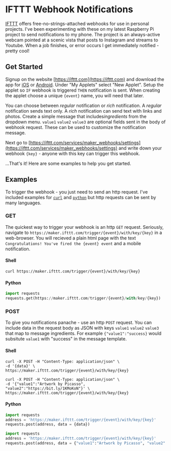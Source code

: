 # IFTTT Webhook Notifications

[IFTTT](https://ifttt.com) offers free-no-strings-attached webhooks for use in personal projects. I've been experimenting with these on my latest Raspberry Pi project to send notifications to my phone. The project is an always-active webcam pointed at a scenic vista that posts to Instagram and streams to Youtube. When a job finishes, or error occurs I get immediately notified - pretty cool!   

## Get Started

Signup on the website [https://ifttt.com](https://ifttt.com) and download the app for [iOS](https://itunes.apple.com/app/apple-store/id660944635?mt=8) or [Android](https://play.google.com/store/apps/details?id=com.ifttt.ifttt&utm_source=/&utm_medium=web). Under "My Applets" select "New Applet". Setup the applet so `IF` webhook is triggered `THEN` notification is sent. When creating the applet choose a unique `{event}` name, you will need that later.

You can choose between *regular* notification or *rich* notification. A *regular* notification sends text only. A *rich* notification can send text with links and photos. Create a simple message that includes*ingredients* from the dropdown menu. `value1` `value2` `value3` are optional fields sent in the body of webhook request. These can be used to customize the notification message.

Next go to [https://ifttt.com/services/maker_webhooks/settings](https://ifttt.com/services/maker_webhooks/settings) and write down your webhook `{key}` - anyone with this key can trigger this webhook.

...That's it! Here are some examples to help you get started.

## Examples
To trigger the webhook - you just need to send an http request. I've included examples for [`curl`](https://curl.haxx.se/) and [`python`](https://www.python.org/) but http requests can be sent by many languages.

### GET

The quickest way to trigger your webhook is an http `GET` request. Seriously, navigate to `https://maker.ifttt.com/trigger/{event}/with/key/{key}` in a web-browser. You will recieved a plain html page with the text `Congratulations! You've fired the {event} event` and a mobile notification.

#### Shell
```shell
curl https://maker.ifttt.com/trigger/{event}/with/key/{key}
```
#### Python
```python
import requests
requests.get(https://maker.ifttt.com/trigger/{event}/with/key/{key})
```

### POST
To give you notifications panache - use an http `POST` request. You can include data in the request body as JSON with keys `value1` `value2` `value3` that map to message ingredients. For example `{"value1":"success}` would subsitute `value1` with "success" in the message template.

#### Shell

```shell
curl -X POST -H "Content-Type: application/json" \
-d '{data}' \
https://maker.ifttt.com/trigger/{event}/with/key/{key}
```

```shell
curl -X POST -H "Content-Type: application/json" \
-d '{"value1":"Artwork by Picasso", "value2":"https://bit.ly/1KMoKoN"}' \
https://maker.ifttt.com/trigger/{event}/with/key/{key}
```

#### Python

```python
import requests
address = 'https://maker.ifttt.com/trigger/{event}/with/key/{key}'
requests.post(address, data = {data})
```

```python
import requests
address = 'https://maker.ifttt.com/trigger/{event}/with/key/{key}'
requests.post(address, data = {"value1":"Artwork by Picasso", "value2":"https://bit.ly/1KMoKoN"})
```
